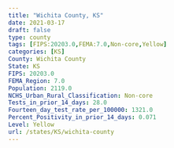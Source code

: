 ```yaml
---
title: "Wichita County, KS"
date: 2021-03-17
draft: false
type: county
tags: [FIPS:20203.0,FEMA:7.0,Non-core,Yellow]
categories: [KS]
County: Wichita County
State: KS
FIPS: 20203.0
FEMA_Region: 7.0
Population: 2119.0
NCHS_Urban_Rural_Classification: Non-core
Tests_in_prior_14_days: 28.0
Fourteen_day_test_rate_per_100000: 1321.0
Percent_Positivity_in_prior_14_days: 0.071
Level: Yellow
url: /states/KS/wichita-county
---
```



